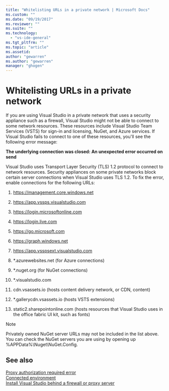 ```yaml
---
title: "Whitelisting URLs in a private network | Microsoft Docs"
ms.custom: ""
ms.date: "09/19/2017"
ms.reviewer: ""
ms.suite: ""
ms.technology: 
  - "vs-ide-general"
ms.tgt_pltfrm: ""
ms.topic: "article"
ms.assetid: 
author: "gewarren"
ms.author: "gewarren"
manager: "ghogen"
---
```

# Whitelisting URLs in a private network    
If you are using Visual Studio in a private network that uses a security appliance such as a firewall, Visual Studio might not be able to connect to some network resources. These resources include Visual Studio Team Services (VSTS) for sign-in and licensing, NuGet, and Azure services. If Visual Studio fails to connect to one of these resources, you'll see the following error message:  

  **The underlying connection was closed: An unexpected error occurred on send**  

Visual Studio uses Transport Layer Security (TLS) 1.2 protocol to connect to network resources. Security appliances on some private networks block certain server connections when Visual Studio uses TLS 1.2. To fix the error, enable connections for the following URLs:

1. https://management.core.windows.net  

2. https://app.vssps.visualstudio.com  

3. https://login.microsoftonline.com  

4. https://login.live.com  

5. https://go.microsoft.com  

6. https://graph.windows.net  

7. https://app.vsspsext.visualstudio.com  

8. *.azurewebsites.net (for Azure connections)  

9. *.nuget.org (for NuGet connections)  

10. *.visualstudio.com  

11. cdn.vsassets.io (hosts content delivery network, or CDN, content)  

12. *.gallerycdn.vsassets.io (hosts VSTS extensions)  

13. static2.sharepointonline.com (hosts resources that Visual Studio uses in the office fabric UI kit, such as fonts)

> [!NOTE]
>  Privately owned NuGet server URLs may not be included in the list above. You can check the NuGet servers you are using by opening up %APPData%\Nuget\NuGet.Config.  

## See also  
[Proxy authorization required error](../ide/reference/proxy-authorization-required.md)  
[Connected environment](../ide/user-accounts-and-updates.md)  
[Install Visual Studio behind a firewall or proxy server](../install/install-visual-studio-behind-a-firewall-or-proxy-server.md)  
